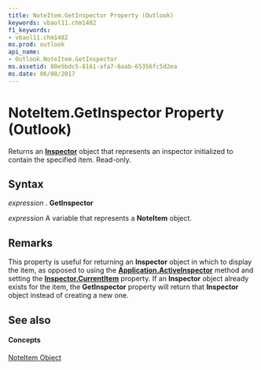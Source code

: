 ```yaml
---
title: NoteItem.GetInspector Property (Outlook)
keywords: vbaol11.chm1482
f1_keywords:
- vbaol11.chm1482
ms.prod: outlook
api_name:
- Outlook.NoteItem.GetInspector
ms.assetid: 80e5bdc5-8161-afa7-6aab-65356fc5d2ea
ms.date: 06/08/2017
---
```



# NoteItem.GetInspector Property (Outlook)

Returns an  **[Inspector](Outlook.Inspector.md)** object that represents an inspector initialized to contain the specified item. Read-only.


## Syntax

 _expression_ . **GetInspector**

 _expression_ A variable that represents a **NoteItem** object.


## Remarks

This property is useful for returning an  **Inspector** object in which to display the item, as opposed to using the **[Application.ActiveInspector](Outlook.Application.ActiveInspector.md)** method and setting the **[Inspector.CurrentItem](Outlook.Inspector.CurrentItem.md)** property. If an **Inspector** object already exists for the item, the **GetInspector** property will return that **Inspector** object instead of creating a new one.


## See also


#### Concepts


[NoteItem Object](Outlook.NoteItem.md)

